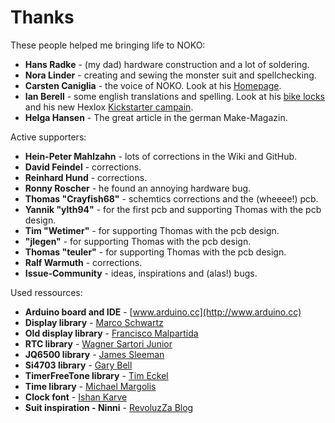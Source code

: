 # Thanks

These people helped me bringing life to NOKO:  
  
- **Hans Radke** - (my dad) hardware construction and a lot of soldering.
- **Nora Linder** - creating and sewing the monster suit and spellchecking.
- **Carsten Caniglia** - the voice of NOKO. Look at his [Homepage](https://filmmakers.de/carsten-caniglia).  
- **Ian Berell** - some english translations and spelling. Look at his [bike locks](https://twitter.com/sphykeian) and his new Hexlox [Kickstarter campain](https://www.kickstarter.com/projects/hexlox/hexlox-anti-theft-for-saddles-wheels-and-more-made). 
- **Helga Hansen** - The great article in the german Make-Magazin.

Active supporters:  
  
- **Hein-Peter Mahlzahn** - lots of corrections in the Wiki and GitHub.
- **David Feindel** - corrections.  
- **Reinhard Hund** - corrections.  
- **Ronny Roscher** - he found an annoying hardware bug.  
- **Thomas "Crayfish68"** - schemtics corrections and the (wheeee!) pcb.  
- **Yannik "ylth94"** - for the first pcb and supporting Thomas with the pcb design.  
- **Tim "Wetimer"** - for supporting Thomas with the pcb design.  
- **"jlegen"** - for supporting Thomas with the pcb design.  
- **Thomas "teuler"** - for supporting Thomas with the pcb design.  
- **Ralf Warmuth** - corrections.  
- **Issue-Community** - ideas, inspirations and (alas!) bugs.  

Used ressources:  

- **Arduino board and IDE** - [www.arduino.cc](http://www.arduino.cc)  
- **Display library** - [Marco Schwartz](https://github.com/marcoschwartz/LiquidCrystal_I2C)  
- **Old display library** - [Francisco Malpartida](https://bitbucket.org/fmalpartida/new-liquidcrystal/wiki/Home)  
- **RTC library** - [Wagner Sartori Junior](https://github.com/trunet/DS3231RTC)   
- **JQ6500 library** - [James Sleeman](https://github.com/sleemanj/JQ6500_Serial)  
- **Si4703 library** - [Gary Bell](https://github.com/whiteneon/Si4703_FMRadio)     
- **TimerFreeTone library** - [Tim Eckel](https://bitbucket.org/teckel12/arduino-new-tone/wiki/Home)  
- **Time library** - [Michael Margolis](https://github.com/michaelmargolis/arduino_time/tree/master/Time)  
- **Clock font** - [Ishan Karve](http://karve.in/?p=59)  
- **Suit inspiration - Ninni** - [RevoluzZa Blog](http://blog.revoluzzza.com/2009/02/25/tutorial-hopw-to-sew-a-revoluzzzionary-monster-wie-man-ein-revoluzzzionares-monster-naht/)  


